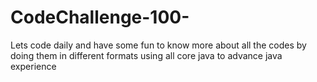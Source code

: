 # CodeChallenge-100-
Lets code daily and have some fun to know more about all the codes by doing them in different formats using all core java to advance java experience
